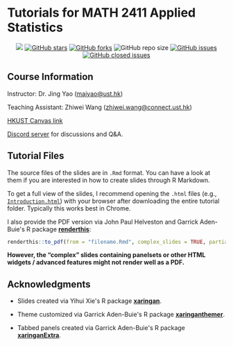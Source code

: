 # Tutorials for MATH 2411 Applied Statistics

<!-- metrics -->
<p align="center">
    <a href="https://hits.seeyoufarm.com"><img src="https://hits.seeyoufarm.com/api/count/incr/badge.svg?url=https%3A%2F%2Fgithub.com%2Fstatwangz%2FMATH-2411-Applied-Statistics&count_bg=%2379C83D&title_bg=%23555555&icon=&icon_color=%23E7E7E7&title=hits&edge_flat=false"/></a>
    <a href="https://github.com/statwangz/MATH-2411-Applied-Statistics/stargazers"><img alt="GitHub stars" src="https://img.shields.io/github/stars/statwangz/MATH-2411-Applied-Statistics"></a>
    <a href="https://github.com/statwangz/MATH-4432-Statistical-Machine-Learning/network"><img alt="GitHub forks" src="https://img.shields.io/github/forks/statwangz/MATH-2411-Applied-Statistics"></a>
    <img alt="GitHub repo size" src="https://img.shields.io/github/repo-size/statwangz/MATH-2411-Applied-Statistics">
    <a href="https://github.com/statwangz/MATH-2411-Applied-Statistics/issues"><img alt="GitHub issues" src="https://img.shields.io/github/issues/statwangz/MATH-2411-Applied-Statistics"></a>
    <a href="https://github.com/statwangz/MATH-2411-Applied-Statistics/issues?q=is%3Aissue+is%3Aclosed"><img alt="GitHub closed issues" src="https://img.shields.io/github/issues-closed/statwangz/MATH-2411-Applied-Statistics"></a>
</p>

## Course Information
 
Instructor: Dr. Jing Yao (<majyao@ust.hk>)

Teaching Assistant: Zhiwei Wang (<zhiwei.wang@connect.ust.hk>)

[HKUST Canvas link](https://canvas.ust.hk/courses/59569)

[Discord server](https://discord.gg/mAGzzwznQK) for discussions and Q&A.

## Tutorial Files

The source files of the slides are in `.Rmd` format.
You can have a look at them if you are interested in how to create slides through R Markdown.

To get a full view of the slides, I recommend opening the `.html` files (e.g., [`Introduction.html`](https://github.com/statwangz/MATH-2411-Applied-Statistics/blob/main/T01%20A%20Brief%20Introduction%20to%20R/Introduction.html)) with your browser after downloading the entire tutorial folder.
Typically this works best in Chrome.

I also provide the PDF version via John Paul Helveston and Garrick Aden-Buie's R package [**renderthis**](https://github.com/jhelvy/renderthis):
```r
renderthis::to_pdf(from = "filename.Rmd", complex_slides = TRUE, partial_slides = FALSE)
```
**However, the “complex” slides containing panelsets or other HTML widgets / advanced features might not render well as a PDF.**

## Acknowledgments

- Slides created via Yihui Xie's R package [**xaringan**](https://github.com/yihui/xaringan).

- Theme customized via Garrick Aden-Buie's R package [**xaringanthemer**](https://github.com/gadenbuie/xaringanthemer).

- Tabbed panels created via Garrick Aden-Buie's R package [**xaringanExtra**](https://github.com/gadenbuie/xaringanExtra/).